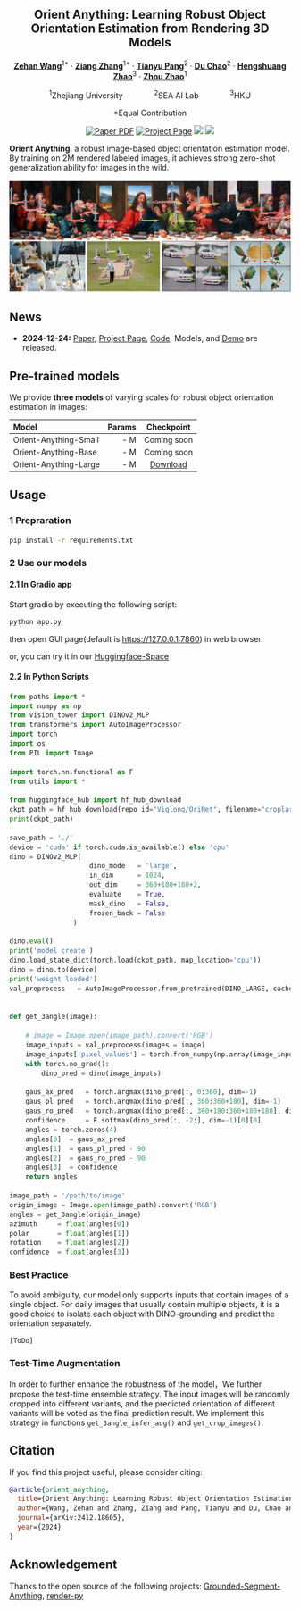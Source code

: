 <div align="center">
<h2>Orient Anything: Learning Robust Object Orientation Estimation from Rendering 3D Models</h2>

[**Zehan Wang**](https://scholar.google.com/citations?user=euXK0lkAAAAJ&hl=zh-CN)<sup>1*</sup> · [**Ziang Zhang**](https://scholar.google.com/citations?hl=zh-CN&user=DptGMnYAAAAJ)<sup>1*</sup> · [**Tianyu Pang**](https://scholar.google.com/citations?hl=zh-CN&user=wYDbtFsAAAAJ)<sup>2</sup> · [**Du Chao**](https://scholar.google.com/citations?hl=zh-CN&user=QOp7xW0AAAAJ)<sup>2</sup> · [**Hengshuang Zhao**](https://scholar.google.com/citations?user=4uE10I0AAAAJ&hl&oi=ao)<sup>3</sup> · [**Zhou Zhao**](https://scholar.google.com/citations?user=IIoFY90AAAAJ&hl&oi=ao)<sup>1</sup>

<sup>1</sup>Zhejiang University&emsp;&emsp;&emsp;&emsp;<sup>2</sup>SEA AI Lab&emsp;&emsp;&emsp;&emsp;<sup>3</sup>HKU

*Equal Contribution


<a href='https://arxiv.org/abs/2412.18605'><img src='https://img.shields.io/badge/arXiv-Orient Anything-red' alt='Paper PDF'></a>
<a href='https://orient-anything.github.io'><img src='https://img.shields.io/badge/Project_Page-Orient Anything-green' alt='Project Page'></a>
<a href='https://huggingface.co/spaces/Viglong/Orient-Anything'><img src='https://img.shields.io/badge/%F0%9F%A4%97%20Hugging%20Face-Spaces-blue'></a>
<a href='https://huggingface.co/papers/2412.18605'><img src='https://img.shields.io/badge/%F0%9F%A4%97%20Hugging%20Face-Paper-yellow'></a>
</div>

**Orient Anything**, a robust image-based object orientation estimation model. By training on 2M rendered labeled images, it achieves strong zero-shot generalization ability for images in the wild.

![teaser](assets/demo.png)

## News

* **2024-12-24:** [Paper](https://arxiv.org/abs/2412.18605), [Project Page](https://orient-anything.github.io), [Code](https://github.com/SpatialVision/Orient-Anything), Models, and [Demo](https://huggingface.co/spaces/Viglong/Orient-Anything) are released.



## Pre-trained models

We provide **three models** of varying scales for robust object orientation estimation in images:

| Model | Params | Checkpoint |
|:-|-:|:-:|
| Orient-Anything-Small | - M | Coming soon |
| Orient-Anything-Base | - M | Coming soon |
| Orient-Anything-Large | - M | [Download](https://huggingface.co/Viglong/OriNet/blob/main/croplargeEX2/dino_weight.pt) |

## Usage

### 1 Prepraration

```bash
pip install -r requirements.txt
```

### 2 Use our models
#### 2.1 In Gradio app
Start gradio by executing the following script:

```bash
python app.py
```
then open GUI page(default is https://127.0.0.1:7860) in web browser.

or, you can try it in our [Huggingface-Space](https://huggingface.co/spaces/Viglong/Orient-Anything)

#### 2.2 In Python Scripts
```python
from paths import *
import numpy as np
from vision_tower import DINOv2_MLP
from transformers import AutoImageProcessor
import torch
import os
from PIL import Image

import torch.nn.functional as F
from utils import *

from huggingface_hub import hf_hub_download
ckpt_path = hf_hub_download(repo_id="Viglong/OriNet", filename="croplargeEX2/dino_weight.pt", repo_type="model", cache_dir='./', resume_download=True)
print(ckpt_path)

save_path = './'
device = 'cuda' if torch.cuda.is_available() else 'cpu'
dino = DINOv2_MLP(
                    dino_mode   = 'large',
                    in_dim      = 1024,
                    out_dim     = 360+180+180+2,
                    evaluate    = True,
                    mask_dino   = False,
                    frozen_back = False
                )

dino.eval()
print('model create')
dino.load_state_dict(torch.load(ckpt_path, map_location='cpu'))
dino = dino.to(device)
print('weight loaded')
val_preprocess   = AutoImageProcessor.from_pretrained(DINO_LARGE, cache_dir='./')


def get_3angle(image):
    
    # image = Image.open(image_path).convert('RGB')
    image_inputs = val_preprocess(images = image)
    image_inputs['pixel_values'] = torch.from_numpy(np.array(image_inputs['pixel_values'])).to(device)
    with torch.no_grad():
        dino_pred = dino(image_inputs)

    gaus_ax_pred   = torch.argmax(dino_pred[:, 0:360], dim=-1)
    gaus_pl_pred   = torch.argmax(dino_pred[:, 360:360+180], dim=-1)
    gaus_ro_pred   = torch.argmax(dino_pred[:, 360+180:360+180+180], dim=-1)
    confidence     = F.softmax(dino_pred[:, -2:], dim=-1)[0][0]
    angles = torch.zeros(4)
    angles[0]  = gaus_ax_pred
    angles[1]  = gaus_pl_pred - 90
    angles[2]  = gaus_ro_pred - 90
    angles[3]  = confidence
    return angles

image_path = '/path/to/image'
origin_image = Image.open(image_path).convert('RGB')
angles = get_3angle(origin_image)
azimuth     = float(angles[0])
polar       = float(angles[1])
rotation    = float(angles[2])
confidence  = float(angles[3])


```


### Best Practice
To avoid ambiguity, our model only supports inputs that contain images of a single object. For daily images that usually contain multiple objects, it is a good choice to isolate each object with DINO-grounding and predict the orientation separately.
```python
[ToDo]
```
### Test-Time Augmentation
In order to further enhance the robustness of the model，We further propose the test-time ensemble strategy. The input images will be randomly cropped into different variants, and the predicted orientation of different variants will be voted as the final prediction result. We implement this strategy in functions `get_3angle_infer_aug()` and `get_crop_images()`.

## Citation

If you find this project useful, please consider citing:

```bibtex
@article{orient_anything,
  title={Orient Anything: Learning Robust Object Orientation Estimation from Rendering 3D Models},
  author={Wang, Zehan and Zhang, Ziang and Pang, Tianyu and Du, Chao and Zhao, Hengshuang and Zhao, Zhou},
  journal={arXiv:2412.18605},
  year={2024}
}
```

## Acknowledgement
Thanks to the open source of the following projects: [Grounded-Segment-Anything](https://github.com/IDEA-Research/Grounded-Segment-Anything), [render-py](https://github.com/tvytlx/render-py)
